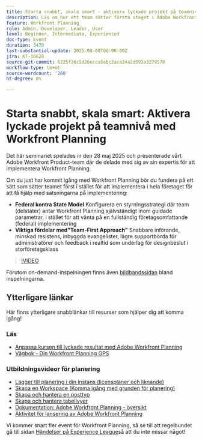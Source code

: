 ```yaml
---
title: Starta snabbt, skala smart - aktivera lyckade projekt på teamnivå med Workfront Planning
description: Läs om hur ett team sätter första steget i Adobe Workfront Planning påskyndar användningen, minskar motståndet och bygger en skalbar grund för framgång i hela företaget.
feature: Workfront Planning
role: Admin, Developer, Leader, User
level: Beginner, Intermediate, Experienced
doc-type: Event
duration: 3470
last-substantial-update: 2025-08-08T00:00:00Z
jira: KT-18628
source-git-commit: 6225f36c5d26ecca5ebc2aca24a2d592a3279570
workflow-type: tm+mt
source-wordcount: '260'
ht-degree: 0%

---
```



# Starta snabbt, skala smart: Aktivera lyckade projekt på teamnivå med Workfront Planning

Det här seminariet spelades in den 28 maj 2025 och presenterade vårt Adobe Workfront Product-team där de delade med sig av sin expertis för att implementera Workfront Planning. 

Om du just har kommit igång med Workfront Planning bör du fundera på ett sätt som sätter teamet först i stället för att implementera i hela företaget för att få hjälp med satsningarna på implementering: 

* **Federal kontra State Model** Konfigurera en styrningsstrategi där team (delstater) antar Workfront Planning självständigt inom guidade parametrar, i stället för att vänta på en fullständig företagsomfattande (federal) implementering  
* **Viktiga fördelar med&quot;Team-First Approach&quot;** Snabbare införande, minskad resistens, inbyggda evangelister, lägre supportbörda för administratörer och feedback i realtid som underlag för designbeslut i storföretagsklass 

>[!VIDEO](https://video.tv.adobe.com/v/3469964/?learn=on&enablevpops)

Förutom on-demand-inspelningen finns även [bildbandssidan](https://workfront-experience.s3.us-west-2.amazonaws.com/Training/Guides/Customer+Success+at+Scale/052825+-+Start+Fast,+Scale+Smart+Activating+Team-Level+Success+with+Workfront+Planning.pdf) bland inspelningarna.

## Ytterligare länkar

Här finns ytterligare snabblänkar till resurser som hjälper dig att komma igång! 

### Läs

* [Anpassa kursen till lyckade resultat med Adobe Workfront Planning](https://experienceleaguecommunities.adobe.com/t5/workfront-discussions/event-follow-up-learn-chart-your-course-to-success-with-adobe/td-p/743077)
* [Vägbok - Din Workfront Planning GPS](https://workfront-experience.s3.us-west-2.amazonaws.com/Training/Guides/Customer+Success+at+Scale/Workfront+Planning+Guidebook.pdf)

### Utbildningsvideor för planering

* [Lägger till planering i din instans (licensplaner och liknande)](https://experienceleague.adobe.com/en/docs/workfront-learn/tutorials-workfront/workfront-planning/add-planning-to-your-instance)
* [Skapa en Workspace (Komma igång med grunden för planering)](https://experienceleague.adobe.com/en/docs/workfront-learn/tutorials-workfront/workfront-planning/create-a-workspace)
* [Skapa och hantera en posttyp](https://experienceleague.adobe.com/en/docs/workfront-learn/tutorials-workfront/workfront-planning/create-and-manage-a-record-type)
* [Skapa och hantera tabellvyer](https://experienceleague.adobe.com/en/docs/workfront-learn/tutorials-workfront/workfront-planning/create-and-manage-table-views)
* [Dokumentation: Adobe Workfront Planning - översikt](https://experienceleague.adobe.com/en/docs/workfront/using/adobe-workfront-planning/adobe-workfront-planning-general-information/planning-overview)
* [Aktivitet för lansering av Adobe Workfront Planning](https://experienceleague.adobe.com/en/docs/workfront/using/product-announcements/product-releases/planning-release-activity/planning-release-activity-article-index)

Vi kommer snart fler event för Workfront Planning, så se till att regelbundet gå till sidan [Händelser på Experience League](https://experienceleague.adobe.com/events/?filters=Workfront)så att du inte missar något!


